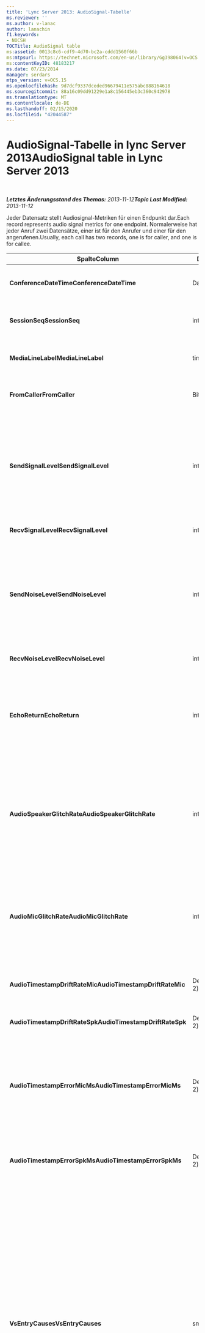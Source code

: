 ```yaml
---
title: 'Lync Server 2013: AudioSignal-Tabelle'
ms.reviewer: ''
ms.author: v-lanac
author: lanachin
f1.keywords:
- NOCSH
TOCTitle: AudioSignal table
ms:assetid: 0013c8c6-cdf9-4d70-bc2a-cddd1560f66b
ms:mtpsurl: https://technet.microsoft.com/en-us/library/Gg398064(v=OCS.15)
ms:contentKeyID: 48183217
ms.date: 07/23/2014
manager: serdars
mtps_version: v=OCS.15
ms.openlocfilehash: 9d7dcf9337dceded96679411e575abc888164618
ms.sourcegitcommit: 88a16c09dd91229e1a8c156445eb3c360c942978
ms.translationtype: MT
ms.contentlocale: de-DE
ms.lasthandoff: 02/15/2020
ms.locfileid: "42044587"
---
```

<div data-xmlns="http://www.w3.org/1999/xhtml">

<div class="topic" data-xmlns="http://www.w3.org/1999/xhtml" data-msxsl="urn:schemas-microsoft-com:xslt" data-cs="http://msdn.microsoft.com/">

<div data-asp="http://msdn2.microsoft.com/asp">

# <a name="audiosignal-table-in-lync-server-2013"></a><span data-ttu-id="eedae-102">AudioSignal-Tabelle in lync Server 2013</span><span class="sxs-lookup"><span data-stu-id="eedae-102">AudioSignal table in Lync Server 2013</span></span>

</div>

<div id="mainSection">

<div id="mainBody">

<span> </span>

<span data-ttu-id="eedae-103">_**Letztes Änderungsstand des Themas:** 2013-11-12_</span><span class="sxs-lookup"><span data-stu-id="eedae-103">_**Topic Last Modified:** 2013-11-12_</span></span>

<span data-ttu-id="eedae-104">Jeder Datensatz stellt Audiosignal-Metriken für einen Endpunkt dar.</span><span class="sxs-lookup"><span data-stu-id="eedae-104">Each record represents audio signal metrics for one endpoint.</span></span> <span data-ttu-id="eedae-105">Normalerweise hat jeder Anruf zwei Datensätze, einer ist für den Anrufer und einer für den angerufenen.</span><span class="sxs-lookup"><span data-stu-id="eedae-105">Usually, each call has two records, one is for caller, and one is for callee.</span></span>


<table>
<colgroup>
<col style="width: 25%" />
<col style="width: 25%" />
<col style="width: 25%" />
<col style="width: 25%" />
</colgroup>
<thead>
<tr class="header">
<th><span data-ttu-id="eedae-106"><strong>Spalte</strong></span><span class="sxs-lookup"><span data-stu-id="eedae-106"><strong>Column</strong></span></span></th>
<th><span data-ttu-id="eedae-107"><strong>Datentyp</strong></span><span class="sxs-lookup"><span data-stu-id="eedae-107"><strong>Data Type</strong></span></span></th>
<th><span data-ttu-id="eedae-108"><strong>Schlüssel/Index</strong></span><span class="sxs-lookup"><span data-stu-id="eedae-108"><strong>Key/Index</strong></span></span></th>
<th><span data-ttu-id="eedae-109"><strong>Details</strong></span><span class="sxs-lookup"><span data-stu-id="eedae-109"><strong>Details</strong></span></span></th>
</tr>
</thead>
<tbody>
<tr class="odd">
<td><p><span data-ttu-id="eedae-110"><strong>ConferenceDateTime</strong></span><span class="sxs-lookup"><span data-stu-id="eedae-110"><strong>ConferenceDateTime</strong></span></span></p></td>
<td><p><span data-ttu-id="eedae-111">Datum/Uhrzeit</span><span class="sxs-lookup"><span data-stu-id="eedae-111">datetime</span></span></p></td>
<td><p><span data-ttu-id="eedae-112">Primary</span><span class="sxs-lookup"><span data-stu-id="eedae-112">Primary</span></span></p></td>
<td><p><span data-ttu-id="eedae-113"><a href="lync-server-2013-medialine-table.md">In lync Server 2013 auf die Medientabelle</a>verwiesen.</span><span class="sxs-lookup"><span data-stu-id="eedae-113">Referenced from the <a href="lync-server-2013-medialine-table.md">MediaLine table in Lync Server 2013</a>.</span></span></p></td>
</tr>
<tr class="even">
<td><p><span data-ttu-id="eedae-114"><strong>SessionSeq</strong></span><span class="sxs-lookup"><span data-stu-id="eedae-114"><strong>SessionSeq</strong></span></span></p></td>
<td><p><span data-ttu-id="eedae-115">int</span><span class="sxs-lookup"><span data-stu-id="eedae-115">int</span></span></p></td>
<td><p><span data-ttu-id="eedae-116">Primary</span><span class="sxs-lookup"><span data-stu-id="eedae-116">Primary</span></span></p></td>
<td><p><span data-ttu-id="eedae-117"><a href="lync-server-2013-medialine-table.md">In lync Server 2013 auf die Medientabelle</a>verwiesen.</span><span class="sxs-lookup"><span data-stu-id="eedae-117">Referenced from the <a href="lync-server-2013-medialine-table.md">MediaLine table in Lync Server 2013</a>.</span></span></p></td>
</tr>
<tr class="odd">
<td><p><span data-ttu-id="eedae-118"><strong>MediaLineLabel</strong></span><span class="sxs-lookup"><span data-stu-id="eedae-118"><strong>MediaLineLabel</strong></span></span></p></td>
<td><p><span data-ttu-id="eedae-119">tinyint</span><span class="sxs-lookup"><span data-stu-id="eedae-119">tinyint</span></span></p></td>
<td><p><span data-ttu-id="eedae-120">Primary</span><span class="sxs-lookup"><span data-stu-id="eedae-120">Primary</span></span></p></td>
<td><p><span data-ttu-id="eedae-121"><a href="lync-server-2013-medialine-table.md">In lync Server 2013 auf die Medientabelle</a>verwiesen.</span><span class="sxs-lookup"><span data-stu-id="eedae-121">Referenced from the <a href="lync-server-2013-medialine-table.md">MediaLine table in Lync Server 2013</a>.</span></span></p></td>
</tr>
<tr class="even">
<td><p><span data-ttu-id="eedae-122"><strong>FromCaller</strong></span><span class="sxs-lookup"><span data-stu-id="eedae-122"><strong>FromCaller</strong></span></span></p></td>
<td><p><span data-ttu-id="eedae-123">Bit</span><span class="sxs-lookup"><span data-stu-id="eedae-123">bit</span></span></p></td>
<td><p><span data-ttu-id="eedae-124">Primary</span><span class="sxs-lookup"><span data-stu-id="eedae-124">Primary</span></span></p></td>
<td><p><span data-ttu-id="eedae-125">0: Daten des angerufenen</span><span class="sxs-lookup"><span data-stu-id="eedae-125">0: Callee’s data</span></span></p>
<p><span data-ttu-id="eedae-126">1: Daten des Anrufers</span><span class="sxs-lookup"><span data-stu-id="eedae-126">1: Caller’s data</span></span></p></td>
</tr>
<tr class="odd">
<td><p><span data-ttu-id="eedae-127"><strong>SendSignalLevel</strong></span><span class="sxs-lookup"><span data-stu-id="eedae-127"><strong>SendSignalLevel</strong></span></span></p></td>
<td><p><span data-ttu-id="eedae-128">int</span><span class="sxs-lookup"><span data-stu-id="eedae-128">int</span></span></p></td>
<td><p> </p></td>
<td><p><span data-ttu-id="eedae-129">Stellt den Audio-Signalpegel nach dem analogen Gain-Regler dar.</span><span class="sxs-lookup"><span data-stu-id="eedae-129">Represents the Post-Analog Gain Control audio signal level.</span></span> <span data-ttu-id="eedae-130">Die Einheit für diese Metrik ist dBmo.</span><span class="sxs-lookup"><span data-stu-id="eedae-130">The unit for this metric is dBmo.</span></span> <span data-ttu-id="eedae-131">Zum Erzielen einer akzeptablen Qualität sind mindestens 30 dBmo erforderlich.</span><span class="sxs-lookup"><span data-stu-id="eedae-131">For acceptable quality, it should be at least 30 dBmo.</span></span> <span data-ttu-id="eedae-132">Diese Metrik wird nicht vom A/V-Konferenzserver oder von IP-Telefonen berichtet.</span><span class="sxs-lookup"><span data-stu-id="eedae-132">This metric is not reported by the A/V Conferencing Server or IP phones.</span></span></p></td>
</tr>
<tr class="even">
<td><p><span data-ttu-id="eedae-133"><strong>RecvSignalLevel</strong></span><span class="sxs-lookup"><span data-stu-id="eedae-133"><strong>RecvSignalLevel</strong></span></span></p></td>
<td><p><span data-ttu-id="eedae-134">int</span><span class="sxs-lookup"><span data-stu-id="eedae-134">int</span></span></p></td>
<td><p> </p></td>
<td><p><span data-ttu-id="eedae-135">Siehe SendSignalLevel.</span><span class="sxs-lookup"><span data-stu-id="eedae-135">See SendSignalLevel.</span></span></p></td>
</tr>
<tr class="odd">
<td><p><span data-ttu-id="eedae-136"><strong>SendNoiseLevel</strong></span><span class="sxs-lookup"><span data-stu-id="eedae-136"><strong>SendNoiseLevel</strong></span></span></p></td>
<td><p><span data-ttu-id="eedae-137">int</span><span class="sxs-lookup"><span data-stu-id="eedae-137">int</span></span></p></td>
<td><p> </p></td>
<td><p><span data-ttu-id="eedae-138">Stellt den audiorausch Pegel nach dem analogen Gain-Regler dar.</span><span class="sxs-lookup"><span data-stu-id="eedae-138">Represents the Post-Analog Gain Control audio noise level.</span></span> <span data-ttu-id="eedae-139">Die Einheit für diese Metrik ist dBmo.</span><span class="sxs-lookup"><span data-stu-id="eedae-139">The unit for this metric is dBmo.</span></span> <span data-ttu-id="eedae-140">Zum Erzielen einer akzeptablen Qualität muss der Wert unter 35 dBmo liegen.</span><span class="sxs-lookup"><span data-stu-id="eedae-140">For acceptable quality, it should be less than 35 dBmo.</span></span> <span data-ttu-id="eedae-141">Diese Metrik wird nicht vom A/V-Konferenzserver oder IP-Telefonen berichtet.</span><span class="sxs-lookup"><span data-stu-id="eedae-141">This metric is not reported by the A/V Conferencing Server or IP phones.</span></span></p></td>
</tr>
<tr class="even">
<td><p><span data-ttu-id="eedae-142"><strong>RecvNoiseLevel</strong></span><span class="sxs-lookup"><span data-stu-id="eedae-142"><strong>RecvNoiseLevel</strong></span></span></p></td>
<td><p><span data-ttu-id="eedae-143">int</span><span class="sxs-lookup"><span data-stu-id="eedae-143">int</span></span></p></td>
<td><p> </p></td>
<td><p><span data-ttu-id="eedae-144">Siehe SendNoiseLevel.</span><span class="sxs-lookup"><span data-stu-id="eedae-144">See SendNoiseLevel.</span></span></p></td>
</tr>
<tr class="odd">
<td><p><span data-ttu-id="eedae-145"><strong>EchoReturn</strong></span><span class="sxs-lookup"><span data-stu-id="eedae-145"><strong>EchoReturn</strong></span></span></p></td>
<td><p><span data-ttu-id="eedae-146">int</span><span class="sxs-lookup"><span data-stu-id="eedae-146">int</span></span></p></td>
<td><p> </p></td>
<td><p><span data-ttu-id="eedae-147">Metrik zur Verbesserung der Echo-Rückgabe Verlust.</span><span class="sxs-lookup"><span data-stu-id="eedae-147">Echo Return Loss Enhancement metric.</span></span> <span data-ttu-id="eedae-148">Die Einheit für diese Metrik ist dB.</span><span class="sxs-lookup"><span data-stu-id="eedae-148">The unit for this metric is dB.</span></span> <span data-ttu-id="eedae-149">Niedrigere Werte bedeuten weniger Echo.</span><span class="sxs-lookup"><span data-stu-id="eedae-149">Lower values represent less echo.</span></span> <span data-ttu-id="eedae-150">Diese Metrik wird nicht vom A/V-Konferenzserver oder von IP-Telefonen berichtet.</span><span class="sxs-lookup"><span data-stu-id="eedae-150">This metric is not reported by the A/V Conferencing Server or IP phones.</span></span></p></td>
</tr>
<tr class="even">
<td><p><span data-ttu-id="eedae-151"><strong>AudioSpeakerGlitchRate</strong></span><span class="sxs-lookup"><span data-stu-id="eedae-151"><strong>AudioSpeakerGlitchRate</strong></span></span></p></td>
<td><p><span data-ttu-id="eedae-152">int</span><span class="sxs-lookup"><span data-stu-id="eedae-152">int</span></span></p></td>
<td><p> </p></td>
<td><p><span data-ttu-id="eedae-153">Durchschnittliche Störschübe pro fünf Minuten für das Lautsprecher Rendering.</span><span class="sxs-lookup"><span data-stu-id="eedae-153">Average glitches per five minutes for the loudspeaker rendering.</span></span> <span data-ttu-id="eedae-154">Um eine gute Qualität zu erzielen, sollte höchstens eine Verzögerung pro fünf Minuten auftreten.</span><span class="sxs-lookup"><span data-stu-id="eedae-154">For good quality, this should be less than one per five minutes.</span></span> <span data-ttu-id="eedae-155">Wird nicht von A/V-Konferenzservern, Vermittlungsservern oder IP-Telefonen berichtet.</span><span class="sxs-lookup"><span data-stu-id="eedae-155">Not reported by A/V Conferencing Servers, Mediation Servers, or IP phones.</span></span></p></td>
</tr>
<tr class="odd">
<td><p><span data-ttu-id="eedae-156"><strong>AudioMicGlitchRate</strong></span><span class="sxs-lookup"><span data-stu-id="eedae-156"><strong>AudioMicGlitchRate</strong></span></span></p></td>
<td><p><span data-ttu-id="eedae-157">int</span><span class="sxs-lookup"><span data-stu-id="eedae-157">int</span></span></p></td>
<td><p> </p></td>
<td><p><span data-ttu-id="eedae-158">Durchschnittliche Störschübe pro fünf Minuten für die Mikrofon Erfassung.</span><span class="sxs-lookup"><span data-stu-id="eedae-158">Average glitches per five minutes for the microphone capture.</span></span> <span data-ttu-id="eedae-159">Um eine gute Qualität zu erzielen, sollte höchstens eine Verzögerung pro fünf Minuten auftreten.</span><span class="sxs-lookup"><span data-stu-id="eedae-159">For good quality this should be less than one per five minutes.</span></span> <span data-ttu-id="eedae-160">Wird nicht von A/V-Konferenzservern, Vermittlungsservern oder IP-Telefonen berichtet.</span><span class="sxs-lookup"><span data-stu-id="eedae-160">Not reported by A/V Conferencing Servers, Mediation Servers, or IP phones.</span></span></p></td>
</tr>
<tr class="even">
<td><p><span data-ttu-id="eedae-161"><strong>AudioTimestampDriftRateMic</strong></span><span class="sxs-lookup"><span data-stu-id="eedae-161"><strong>AudioTimestampDriftRateMic</strong></span></span></p></td>
<td><p><span data-ttu-id="eedae-162">Decimal (9, 2)</span><span class="sxs-lookup"><span data-stu-id="eedae-162">decimal(9,2)</span></span></p></td>
<td><p> </p></td>
<td><p><span data-ttu-id="eedae-163">Clock Drift Rate des Mikrofon Geräts relativ zur CPU-Uhr.</span><span class="sxs-lookup"><span data-stu-id="eedae-163">Microphone device clock drift rate, relative to CPU clock.</span></span></p></td>
</tr>
<tr class="odd">
<td><p><span data-ttu-id="eedae-164"><strong>AudioTimestampDriftRateSpk</strong></span><span class="sxs-lookup"><span data-stu-id="eedae-164"><strong>AudioTimestampDriftRateSpk</strong></span></span></p></td>
<td><p><span data-ttu-id="eedae-165">Decimal (9, 2)</span><span class="sxs-lookup"><span data-stu-id="eedae-165">decimal(9,2)</span></span></p></td>
<td><p> </p></td>
<td><p><span data-ttu-id="eedae-166">Clock Drift Rate des Lautsprecher Geräts relativ zur CPU-Uhr.</span><span class="sxs-lookup"><span data-stu-id="eedae-166">Speaker device clock drift rate, relative to CPU clock.</span></span></p></td>
</tr>
<tr class="even">
<td><p><span data-ttu-id="eedae-167"><strong>AudioTimestampErrorMicMs</strong></span><span class="sxs-lookup"><span data-stu-id="eedae-167"><strong>AudioTimestampErrorMicMs</strong></span></span></p></td>
<td><p><span data-ttu-id="eedae-168">Decimal (9, 2)</span><span class="sxs-lookup"><span data-stu-id="eedae-168">decimal(9,2)</span></span></p></td>
<td><p> </p></td>
<td><p><span data-ttu-id="eedae-169">Clock Drift Rate des Lautsprecher Geräts relativ zur CPU-Uhr.</span><span class="sxs-lookup"><span data-stu-id="eedae-169">Speaker device clock drift rate, relative to CPU clock.</span></span></p>
<p><span data-ttu-id="eedae-170">Durchschnittlicher Zeitstempelfehler des Mikrofonaufnahme-Datenstroms in Millisekunden, in den letzten 20 Sekunden des Anrufs.</span><span class="sxs-lookup"><span data-stu-id="eedae-170">Average microphone capture stream time stamp error, in milliseconds, in the last 20 seconds of the call.</span></span></p></td>
</tr>
<tr class="odd">
<td><p><span data-ttu-id="eedae-171"><strong>AudioTimestampErrorSpkMs</strong></span><span class="sxs-lookup"><span data-stu-id="eedae-171"><strong>AudioTimestampErrorSpkMs</strong></span></span></p></td>
<td><p><span data-ttu-id="eedae-172">Decimal (9, 2)</span><span class="sxs-lookup"><span data-stu-id="eedae-172">decimal(9,2)</span></span></p></td>
<td><p> </p></td>
<td><p><span data-ttu-id="eedae-173">Durchschnittlicher Zeitstempel Fehler des Lautsprecher Rendering-Streams in Millisekunden in den letzten 20 Sekunden des Anrufs.</span><span class="sxs-lookup"><span data-stu-id="eedae-173">Average speaker render stream time stamp error, in milliseconds, in the last 20 seconds of the call.</span></span></p></td>
</tr>
<tr class="even">
<td><p><span data-ttu-id="eedae-174"><strong>VsEntryCauses</strong></span><span class="sxs-lookup"><span data-stu-id="eedae-174"><strong>VsEntryCauses</strong></span></span></p></td>
<td><p><span data-ttu-id="eedae-175">smallint</span><span class="sxs-lookup"><span data-stu-id="eedae-175">smallint</span></span></p></td>
<td><p> </p></td>
<td><p><span data-ttu-id="eedae-176">Bei der Sprachumschaltung handelt es sich um einen Halbduplexmodus mit der Fähigkeit, Unterbrechungen zu reduzieren.</span><span class="sxs-lookup"><span data-stu-id="eedae-176">Voice switch is a half-duplex mode with reduced interruption ability.</span></span> <span data-ttu-id="eedae-177">Ursachen des Sprachumschalter Eintrags:</span><span class="sxs-lookup"><span data-stu-id="eedae-177">Causes of voice switch entry:</span></span></p>
<p><span data-ttu-id="eedae-178">ENTER_VS_BADTS 0x01</span><span class="sxs-lookup"><span data-stu-id="eedae-178">ENTER_VS_BADTS 0x01</span></span></p>
<p><span data-ttu-id="eedae-179">ENTER_VS_ECHO 0x02</span><span class="sxs-lookup"><span data-stu-id="eedae-179">ENTER_VS_ECHO 0x02</span></span></p>
<p><span data-ttu-id="eedae-180">ENTER_VS_FORCEORCONVERGENCE 0x04</span><span class="sxs-lookup"><span data-stu-id="eedae-180">ENTER_VS_FORCEORCONVERGENCE 0x04</span></span></p>
<p><span data-ttu-id="eedae-181">ENTER_VS_DNLP 0x08</span><span class="sxs-lookup"><span data-stu-id="eedae-181">ENTER_VS_DNLP 0x08</span></span></p>
<p><span data-ttu-id="eedae-182">Die Ursache kann eine Kombination dieser einzelnen Ursachen sein.</span><span class="sxs-lookup"><span data-stu-id="eedae-182">The cause can be a combination of those individual causes.</span></span> <span data-ttu-id="eedae-183">ENTER_VS_FORCEORCONVERGENCE kann nur für Testzwecke von RegKey aktiviert werden.</span><span class="sxs-lookup"><span data-stu-id="eedae-183">ENTER_VS_FORCEORCONVERGENCE can only be enabled by regkey for test purpose.</span></span></p>
<p><span data-ttu-id="eedae-184">Der Datentyp für diese Spalte wurde in Microsoft lync Server 2013 geändert.</span><span class="sxs-lookup"><span data-stu-id="eedae-184">The data type for this column was changed in Microsoft Lync Server 2013.</span></span></p></td>
</tr>
<tr class="odd">
<td><p><span data-ttu-id="eedae-185"><strong>EchoEventCauses</strong></span><span class="sxs-lookup"><span data-stu-id="eedae-185"><strong>EchoEventCauses</strong></span></span></p></td>
<td><p><span data-ttu-id="eedae-186">tinyint</span><span class="sxs-lookup"><span data-stu-id="eedae-186">tinyint</span></span></p></td>
<td><p> </p></td>
<td><p><span data-ttu-id="eedae-187">Ursachen für ein Echo-Ereignis:</span><span class="sxs-lookup"><span data-stu-id="eedae-187">Causes of an echo event:</span></span></p>
<p><span data-ttu-id="eedae-188">ECHO_EVENT_BAD_TIMESTAMP 0x01</span><span class="sxs-lookup"><span data-stu-id="eedae-188">ECHO_EVENT_BAD_TIMESTAMP 0x01</span></span></p>
<p><span data-ttu-id="eedae-189">ECHO_EVENT_POSTAEC_ECHO 0x02</span><span class="sxs-lookup"><span data-stu-id="eedae-189">ECHO_EVENT_POSTAEC_ECHO 0x02</span></span></p>
<p><span data-ttu-id="eedae-190">ECHO_EVENT_ANLP 0x04</span><span class="sxs-lookup"><span data-stu-id="eedae-190">ECHO_EVENT_ANLP 0x04</span></span></p>
<p><span data-ttu-id="eedae-191">ECHO_EVENT_DNLP 0x08</span><span class="sxs-lookup"><span data-stu-id="eedae-191">ECHO_EVENT_DNLP 0x08</span></span></p>
<p><span data-ttu-id="eedae-192">ECHO_EVENT_MIC_CLIPPING 0x10</span><span class="sxs-lookup"><span data-stu-id="eedae-192">ECHO_EVENT_MIC_CLIPPING 0x10</span></span></p>
<p><span data-ttu-id="eedae-193">ECHO_EVENT_BAD_STATE 0x20</span><span class="sxs-lookup"><span data-stu-id="eedae-193">ECHO_EVENT_BAD_STATE 0x20</span></span></p>
<p><span data-ttu-id="eedae-194">Die Ursache kann eine Kombination dieser einzelnen Ursachen sein.</span><span class="sxs-lookup"><span data-stu-id="eedae-194">The cause can be a combination of those individual causes.</span></span></p></td>
</tr>
<tr class="even">
<td><p><span data-ttu-id="eedae-195"><strong>EchoPercentMicIn</strong></span><span class="sxs-lookup"><span data-stu-id="eedae-195"><strong>EchoPercentMicIn</strong></span></span></p></td>
<td><p><span data-ttu-id="eedae-196">Decimal (5, 2)</span><span class="sxs-lookup"><span data-stu-id="eedae-196">decimal(5,2)</span></span></p></td>
<td><p> </p></td>
<td><p><span data-ttu-id="eedae-197">Prozentsatz der Zeit, als Echo im Mikrofon Erfassungsdaten Strom erkannt wurde.</span><span class="sxs-lookup"><span data-stu-id="eedae-197">Percentage of time when echo was detected in the microphone capture stream.</span></span> <span data-ttu-id="eedae-198">Normalerweise sind die Werte für Headsets oder Mobiltelefone niedrig und für Lautsprecher Telefone oder eigenständige Lautsprecher höher.</span><span class="sxs-lookup"><span data-stu-id="eedae-198">Typically, values are low for headsets or handsets, and higher for speaker phones or stand-alone speakers.</span></span> <span data-ttu-id="eedae-199">Bei Geräten, die die akustische Echounterdrückung auf dem Mainboard unterstützen, deuten hohe Werte auf Echo Lecks hin.</span><span class="sxs-lookup"><span data-stu-id="eedae-199">For devices that support on-board acoustic echo cancellation, high values indicate echo leak.</span></span> <span data-ttu-id="eedae-200">Für andere Geräte sollte diese Metrik nicht verwendet werden, um die Gerätequalität auszuwerten.</span><span class="sxs-lookup"><span data-stu-id="eedae-200">For other devices, this metric should not be used to evaluate device quality.</span></span></p></td>
</tr>
<tr class="odd">
<td><p><span data-ttu-id="eedae-201"><strong>EchoPercentSend</strong></span><span class="sxs-lookup"><span data-stu-id="eedae-201"><strong>EchoPercentSend</strong></span></span></p></td>
<td><p><span data-ttu-id="eedae-202">Decimal (5, 2)</span><span class="sxs-lookup"><span data-stu-id="eedae-202">decimal(5,2)</span></span></p></td>
<td></td>
<td><p><span data-ttu-id="eedae-203">Prozentsatz der Zeit, in der ECHO im gesendeten Stream erkannt wird.</span><span class="sxs-lookup"><span data-stu-id="eedae-203">Percentage of time when echo is detected in sent stream.</span></span> <span data-ttu-id="eedae-204">Ein hoher Echoprozentsatz in gesendeten Datenströmen deutet auf eine Beeinträchtigung durch Echo hin.</span><span class="sxs-lookup"><span data-stu-id="eedae-204">High echo percentage in send streams an indication of echo leak.</span></span></p></td>
</tr>
<tr class="even">
<td><p><span data-ttu-id="eedae-205"><strong>RxAGCSignalLevel</strong></span><span class="sxs-lookup"><span data-stu-id="eedae-205"><strong>RxAGCSignalLevel</strong></span></span></p></td>
<td><p><span data-ttu-id="eedae-206">int</span><span class="sxs-lookup"><span data-stu-id="eedae-206">int</span></span></p></td>
<td><p> </p></td>
<td><p><span data-ttu-id="eedae-207">Empfangene Signalpegel auf dem Vermittlungsserver vom Gateway; Dies gilt nur für die Vermittlungsserver.</span><span class="sxs-lookup"><span data-stu-id="eedae-207">Received signal level on the Mediation Server from the Gateway; this applies only to the Mediation Server.</span></span> <span data-ttu-id="eedae-208">Die Einheit dieser Metrik ist dBoV.</span><span class="sxs-lookup"><span data-stu-id="eedae-208">The unit of this metric is dBoV.</span></span> <span data-ttu-id="eedae-209">Zum Erzielen einer guten Qualität sollte der akzeptable Bereich zwischen [-30 und -18] dBoV liegen.</span><span class="sxs-lookup"><span data-stu-id="eedae-209">For good quality, the acceptable range should be [-30 to -18] dBoV.</span></span></p></td>
</tr>
<tr class="odd">
<td><p><span data-ttu-id="eedae-210"><strong>RxAGCNoiseLevel</strong></span><span class="sxs-lookup"><span data-stu-id="eedae-210"><strong>RxAGCNoiseLevel</strong></span></span></p></td>
<td><p><span data-ttu-id="eedae-211">int</span><span class="sxs-lookup"><span data-stu-id="eedae-211">int</span></span></p></td>
<td><p> </p></td>
<td><p><span data-ttu-id="eedae-212">Empfangene Signalpegel auf dem Vermittlungsserver vom Gateway.</span><span class="sxs-lookup"><span data-stu-id="eedae-212">Received signal level on the Mediation Server from the Gateway.</span></span> <span data-ttu-id="eedae-213">Dies betrifft nur den Vermittlungsserver.</span><span class="sxs-lookup"><span data-stu-id="eedae-213">This applies only to the Mediation Server.</span></span> <span data-ttu-id="eedae-214">Die Einheit dieser Metrik ist dBoV.</span><span class="sxs-lookup"><span data-stu-id="eedae-214">The unit of this metric is dBoV.</span></span> <span data-ttu-id="eedae-215">Zum Erzielen einer guten Qualität sollte der akzeptable Bereich unter -50 dBoV liegen.</span><span class="sxs-lookup"><span data-stu-id="eedae-215">For good quality, the acceptable range should be less than -50 dBoV.</span></span></p></td>
</tr>
<tr class="even">
<td><p><span data-ttu-id="eedae-216"><strong>RxAvgAGCGain</strong></span><span class="sxs-lookup"><span data-stu-id="eedae-216"><strong>RxAvgAGCGain</strong></span></span></p></td>
<td><p><span data-ttu-id="eedae-217">int</span><span class="sxs-lookup"><span data-stu-id="eedae-217">int</span></span></p></td>
<td><p> </p></td>
<td><p><span data-ttu-id="eedae-218">Automatische Gain-Steuerung (AGC) auf der Vermittlungsserver Seite.</span><span class="sxs-lookup"><span data-stu-id="eedae-218">Automatic gain control (AGC) on the Mediation Server side.</span></span></p></td>
</tr>
<tr class="odd">
<td><p><span data-ttu-id="eedae-219"><strong>InitialSignalLevelRMS</strong></span><span class="sxs-lookup"><span data-stu-id="eedae-219"><strong>InitialSignalLevelRMS</strong></span></span></p></td>
<td><p><span data-ttu-id="eedae-220">Gleitkommazahl</span><span class="sxs-lookup"><span data-stu-id="eedae-220">float</span></span></p></td>
<td><p> </p></td>
<td><p><span data-ttu-id="eedae-221">Das Hauptmittel Quadrat (RMS) des eingehenden Signals von bis zu den ersten 30 Sekunden des Anrufs.</span><span class="sxs-lookup"><span data-stu-id="eedae-221">The root mean square (RMS) of the incoming signal of up to the first 30 seconds of the call.</span></span></p></td>
</tr>
<tr class="even">
<td><p><span data-ttu-id="eedae-222"><strong>RecvSignalLevelCh1</strong></span><span class="sxs-lookup"><span data-stu-id="eedae-222"><strong>RecvSignalLevelCh1</strong></span></span></p></td>
<td><p><span data-ttu-id="eedae-223">int</span><span class="sxs-lookup"><span data-stu-id="eedae-223">int</span></span></p></td>
<td></td>
<td><p><span data-ttu-id="eedae-224">Signal Pegel, wie er auf Kanal 1 empfangen wurde.</span><span class="sxs-lookup"><span data-stu-id="eedae-224">Signal level as received on channel 1.</span></span></p>
<p><span data-ttu-id="eedae-225">Diese Spalte wurde in Microsoft lync Server 2013 eingeführt.</span><span class="sxs-lookup"><span data-stu-id="eedae-225">This column was introduced in Microsoft Lync Server 2013.</span></span></p></td>
</tr>
<tr class="odd">
<td><p><span data-ttu-id="eedae-226"><strong>RecvSignalLevelCh2</strong></span><span class="sxs-lookup"><span data-stu-id="eedae-226"><strong>RecvSignalLevelCh2</strong></span></span></p></td>
<td><p><span data-ttu-id="eedae-227">int</span><span class="sxs-lookup"><span data-stu-id="eedae-227">int</span></span></p></td>
<td></td>
<td><p><span data-ttu-id="eedae-228">Signal Pegel, wie er auf Kanal 2 empfangen wurde.</span><span class="sxs-lookup"><span data-stu-id="eedae-228">Signal level as received on channel 2.</span></span></p>
<p><span data-ttu-id="eedae-229">Diese Spalte wurde in Microsoft lync Server 2013 eingeführt.</span><span class="sxs-lookup"><span data-stu-id="eedae-229">This column was introduced in Microsoft Lync Server 2013.</span></span></p></td>
</tr>
<tr class="even">
<td><p><span data-ttu-id="eedae-230"><strong>RecvNoiseLevelCh1</strong></span><span class="sxs-lookup"><span data-stu-id="eedae-230"><strong>RecvNoiseLevelCh1</strong></span></span></p></td>
<td><p><span data-ttu-id="eedae-231">int</span><span class="sxs-lookup"><span data-stu-id="eedae-231">int</span></span></p></td>
<td></td>
<td><p><span data-ttu-id="eedae-232">Auf Kanal 1 empfangenes Rauschniveau.</span><span class="sxs-lookup"><span data-stu-id="eedae-232">Noise level as received on channel 1.</span></span></p>
<p><span data-ttu-id="eedae-233">Diese Spalte wurde in Microsoft lync Server 2013 eingeführt.</span><span class="sxs-lookup"><span data-stu-id="eedae-233">This column was introduced in Microsoft Lync Server 2013.</span></span></p></td>
</tr>
<tr class="odd">
<td><p><span data-ttu-id="eedae-234"><strong>RecvNoiseLevelCh2</strong></span><span class="sxs-lookup"><span data-stu-id="eedae-234"><strong>RecvNoiseLevelCh2</strong></span></span></p></td>
<td><p><span data-ttu-id="eedae-235">int</span><span class="sxs-lookup"><span data-stu-id="eedae-235">int</span></span></p></td>
<td></td>
<td><p><span data-ttu-id="eedae-236">Auf Kanal 2 empfangenes Rauschniveau.</span><span class="sxs-lookup"><span data-stu-id="eedae-236">Noise level as received on channel 2.</span></span></p>
<p><span data-ttu-id="eedae-237">Diese Spalte wurde in Microsoft lync Server 2013 eingeführt.</span><span class="sxs-lookup"><span data-stu-id="eedae-237">This column was introduced in Microsoft Lync Server 2013.</span></span></p></td>
</tr>
<tr class="even">
<td><p><span data-ttu-id="eedae-238"><strong>SendSignalLevelCh1</strong></span><span class="sxs-lookup"><span data-stu-id="eedae-238"><strong>SendSignalLevelCh1</strong></span></span></p></td>
<td><p><span data-ttu-id="eedae-239">int</span><span class="sxs-lookup"><span data-stu-id="eedae-239">int</span></span></p></td>
<td></td>
<td><p><span data-ttu-id="eedae-240">Signal Pegel, der auf Kanal 1 gesendet wurde.</span><span class="sxs-lookup"><span data-stu-id="eedae-240">Signal level as sent on channel 1.</span></span></p>
<p><span data-ttu-id="eedae-241">Diese Spalte wurde in Microsoft lync Server 2013 eingeführt.</span><span class="sxs-lookup"><span data-stu-id="eedae-241">This column was introduced in Microsoft Lync Server 2013.</span></span></p></td>
</tr>
<tr class="odd">
<td><p><span data-ttu-id="eedae-242"><strong>SendSignalLevelCh2</strong></span><span class="sxs-lookup"><span data-stu-id="eedae-242"><strong>SendSignalLevelCh2</strong></span></span></p></td>
<td><p><span data-ttu-id="eedae-243">int</span><span class="sxs-lookup"><span data-stu-id="eedae-243">int</span></span></p></td>
<td></td>
<td><p><span data-ttu-id="eedae-244">Signal Pegel, der auf Kanal 2 gesendet wurde.</span><span class="sxs-lookup"><span data-stu-id="eedae-244">Signal level as sent on channel 2.</span></span></p>
<p><span data-ttu-id="eedae-245">Diese Spalte wurde in Microsoft lync Server 2013 eingeführt.</span><span class="sxs-lookup"><span data-stu-id="eedae-245">This column was introduced in Microsoft Lync Server 2013.</span></span></p></td>
</tr>
<tr class="even">
<td><p><span data-ttu-id="eedae-246"><strong>SendNoiseLevelCh1</strong></span><span class="sxs-lookup"><span data-stu-id="eedae-246"><strong>SendNoiseLevelCh1</strong></span></span></p></td>
<td><p><span data-ttu-id="eedae-247">int</span><span class="sxs-lookup"><span data-stu-id="eedae-247">int</span></span></p></td>
<td></td>
<td><p><span data-ttu-id="eedae-248">Auf Kanal 1 gesendeter Geräuschpegel.</span><span class="sxs-lookup"><span data-stu-id="eedae-248">Noise level as sent on channel 1.</span></span></p>
<p><span data-ttu-id="eedae-249">Diese Spalte wurde in Microsoft lync Server 2013 eingeführt.</span><span class="sxs-lookup"><span data-stu-id="eedae-249">This column was introduced in Microsoft Lync Server 2013.</span></span></p></td>
</tr>
<tr class="odd">
<td><p><span data-ttu-id="eedae-250"><strong>SendNoiseLevelCh2</strong></span><span class="sxs-lookup"><span data-stu-id="eedae-250"><strong>SendNoiseLevelCh2</strong></span></span></p></td>
<td><p><span data-ttu-id="eedae-251">int</span><span class="sxs-lookup"><span data-stu-id="eedae-251">int</span></span></p></td>
<td></td>
<td><p><span data-ttu-id="eedae-252">Auf Kanal 2 gesendeter Geräuschpegel.</span><span class="sxs-lookup"><span data-stu-id="eedae-252">Noise level as sent on channel 2.</span></span></p>
<p><span data-ttu-id="eedae-253">Diese Spalte wurde in Microsoft lync Server 2013 eingeführt.</span><span class="sxs-lookup"><span data-stu-id="eedae-253">This column was introduced in Microsoft Lync Server 2013.</span></span></p></td>
</tr>
</tbody>
</table>


</div>

<span> </span>

</div>

</div>

</div>

